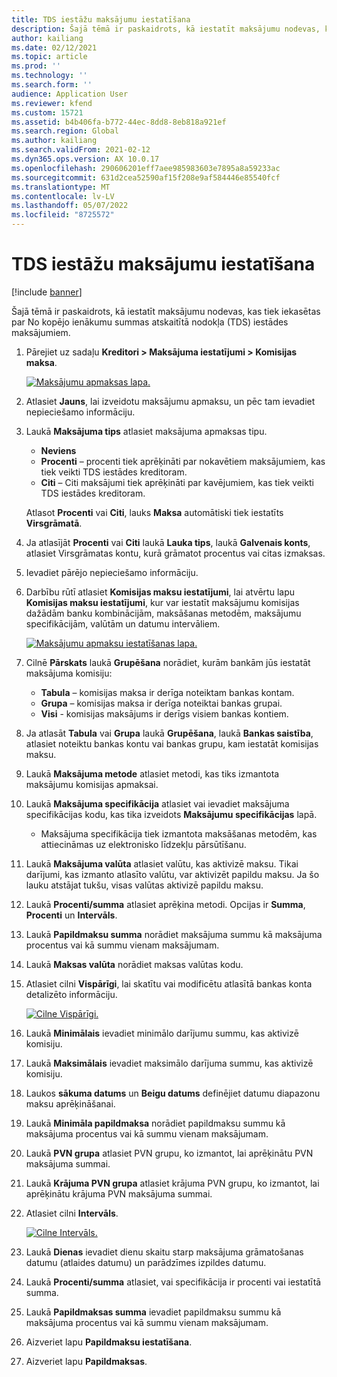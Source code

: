 ```yaml
---
title: TDS iestāžu maksājumu iestatīšana
description: Šajā tēmā ir paskaidrots, kā iestatīt maksājumu nodevas, kas tiek iekasētas par No kopējo ienākumu summas atskaitītā nodokļa (TDS) iestādes maksājumiem.
author: kailiang
ms.date: 02/12/2021
ms.topic: article
ms.prod: ''
ms.technology: ''
ms.search.form: ''
audience: Application User
ms.reviewer: kfend
ms.custom: 15721
ms.assetid: b4b406fa-b772-44ec-8dd8-8eb818a921ef
ms.search.region: Global
ms.author: kailiang
ms.search.validFrom: 2021-02-12
ms.dyn365.ops.version: AX 10.0.17
ms.openlocfilehash: 290606201eff7aee985983603e7895a8a59233ac
ms.sourcegitcommit: 631d2cea52590af15f208e9af584446e85540fcf
ms.translationtype: MT
ms.contentlocale: lv-LV
ms.lasthandoff: 05/07/2022
ms.locfileid: "8725572"
---
```

# <a name="set-up-payment-fees-for-tds-authority-payments"></a>TDS iestāžu maksājumu iestatīšana

[!include [banner](../includes/banner.md)]

Šajā tēmā ir paskaidrots, kā iestatīt maksājumu nodevas, kas tiek iekasētas par No kopējo ienākumu summas atskaitītā nodokļa (TDS) iestādes maksājumiem.

1. Pārejiet uz sadaļu **Kreditori \> Maksājuma iestatījumi \> Komisijas maksa**.

    [![Maksājumu apmaksas lapa.](./media/apac-ind-TDS-28.png)](./media/apac-ind-TDS-28.png)

2. Atlasiet **Jauns**, lai izveidotu maksājumu apmaksu, un pēc tam ievadiet nepieciešamo informāciju.
3. Laukā **Maksājuma tips** atlasiet maksājuma apmaksas tipu.

    - **Neviens**
    - **Procenti** – procenti tiek aprēķināti par nokavētiem maksājumiem, kas tiek veikti TDS iestādes kreditoram.
    - **Citi** – Citi maksājumi tiek aprēķināti par kavējumiem, kas tiek veikti TDS iestādes kreditoram.

    Atlasot **Procenti** vai **Citi**, lauks **Maksa** automātiski tiek iestatīts **Virsgrāmatā**.

4. Ja atlasījāt **Procenti** vai **Citi** laukā **Lauka tips**, laukā **Galvenais konts**, atlasiet Virsgrāmatas kontu, kurā grāmatot procentus vai citas izmaksas.
5. Ievadiet pārējo nepieciešamo informāciju.
6. Darbību rūtī atlasiet **Komisijas maksu iestatījumi**, lai atvērtu lapu **Komisijas maksu iestatījumi**, kur var iestatīt maksājumu komisijas dažādām banku kombinācijām, maksāšanas metodēm, maksājumu specifikācijām, valūtām un datumu intervāliem.

    [![Maksājumu apmaksu iestatīšanas lapa.](./media/apac-ind-TDS-21.png)](./media/apac-ind-TDS-21.png)

7. Cilnē **Pārskats** laukā **Grupēšana** norādiet, kurām bankām jūs iestatāt maksājuma komisiju:

    - **Tabula** – komisijas maksa ir derīga noteiktam bankas kontam.
    - **Grupa** – komisijas maksa ir derīga noteiktai bankas grupai.
    - **Visi** - komisijas maksājums ir derīgs visiem bankas kontiem.

8. Ja atlasāt **Tabula** vai **Grupa** laukā **Grupēšana**, laukā **Bankas saistība**, atlasiet noteiktu bankas kontu vai bankas grupu, kam iestatāt komisijas maksu.
9. Laukā **Maksājuma metode** atlasiet metodi, kas tiks izmantota maksājumu komisijas apmaksai.
10. Laukā **Maksājuma specifikācija** atlasiet vai ievadiet maksājuma specifikācijas kodu, kas tika izveidots **Maksājumu specifikācijas** lapā.
    - Maksājuma specifikācija tiek izmantota maksāšanas metodēm, kas attiecināmas uz elektronisko līdzekļu pārsūtīšanu.
12. Laukā **Maksājuma valūta** atlasiet valūtu, kas aktivizē maksu. Tikai darījumi, kas izmanto atlasīto valūtu, var aktivizēt papildu maksu. Ja šo lauku atstājat tukšu, visas valūtas aktivizē papildu maksu.
13. Laukā **Procenti/summa** atlasiet aprēķina metodi. Opcijas ir **Summa**, **Procenti** un **Intervāls**.
14. Laukā **Papildmaksu summa** norādiet maksājuma summu kā maksājuma procentus vai kā summu vienam maksājumam.
15. Laukā **Maksas valūta** norādiet maksas valūtas kodu.
16. Atlasiet cilni **Vispārīgi**, lai skatītu vai modificētu atlasītā bankas konta detalizēto informāciju.

    [![Cilne Vispārīgi.](./media/apac-ind-TDS-22.png)](./media/apac-ind-TDS-22.png)

16. Laukā **Minimālais** ievadiet minimālo darījumu summu, kas aktivizē komisiju.
17. Laukā **Maksimālais** ievadiet maksimālo darījuma summu, kas aktivizē komisiju.
18. Laukos **sākuma datums** un **Beigu datums** definējiet datumu diapazonu maksu aprēķināšanai.
19. Laukā **Minimāla papildmaksa** norādiet papildmaksu summu kā maksājuma procentus vai kā summu vienam maksājumam.
20. Laukā **PVN grupa** atlasiet PVN grupu, ko izmantot, lai aprēķinātu PVN maksājuma summai.
21. Laukā **Krājuma PVN grupa** atlasiet krājuma PVN grupu, ko izmantot, lai aprēķinātu krājuma PVN maksājuma summai.
22. Atlasiet cilni **Intervāls**. 

    [![Cilne Intervāls.](./media/apac-ind-TDS-23.png)](./media/apac-ind-TDS-23.png)

23. Laukā **Dienas** ievadiet dienu skaitu starp maksājuma grāmatošanas datumu (atlaides datumu) un parādzīmes izpildes datumu.
24. Laukā **Procenti/summa** atlasiet, vai specifikācija ir procenti vai iestatītā summa.
25. Laukā **Papildmaksas summa** ievadiet papildmaksu summu kā maksājuma procentus vai kā summu vienam maksājumam.
26. Aizveriet lapu **Papildmaksu iestatīšana**.
27. Aizveriet lapu **Papildmaksas**.
